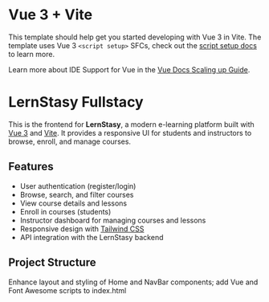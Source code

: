# Vue 3 + Vite

This template should help get you started developing with Vue 3 in Vite. The template uses Vue 3 `<script setup>` SFCs, check out the [script setup docs](https://v3.vuejs.org/api/sfc-script-setup.html#sfc-script-setup) to learn more.

Learn more about IDE Support for Vue in the [Vue Docs Scaling up Guide](https://vuejs.org/guide/scaling-up/tooling.html#ide-support).

# LernStasy Fullstacy

This is the frontend for **LernStasy**, a modern e-learning platform built with [Vue 3](https://vuejs.org/) and [Vite](https://vitejs.dev/). It provides a responsive UI for students and instructors to browse, enroll, and manage courses.

## Features

- User authentication (register/login)
- Browse, search, and filter courses
- View course details and lessons
- Enroll in courses (students)
- Instructor dashboard for managing courses and lessons
- Responsive design with [Tailwind CSS](https://tailwindcss.com/)
- API integration with the LernStasy backend

## Project Structure

Enhance layout and styling of Home and NavBar components; add Vue and Font Awesome scripts to index.html
